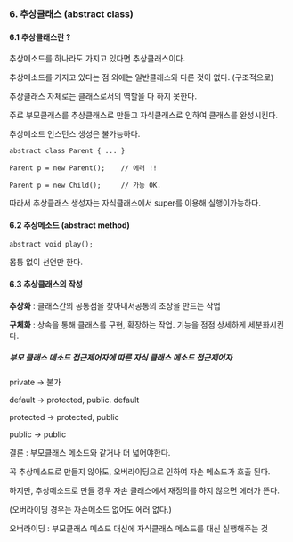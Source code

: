 ### 6. 추상클래스 (abstract class)



#### 6.1 추상클래스란 ?

추상메소드를 하나라도 가지고 있다면 추상클래스이다.

추상메소드를 가지고 있다는 점 외에는 일반클래스와 다른 것이 없다. (구조적으로)

추상클래스 자체로는 클래스로서의 역할을 다 하지 못한다.

주로 부모클래스를 추상클래스로 만들고 자식클래스로 인하여 클래스를 완성시킨다.

추상메소드 인스턴스 생성은 불가능하다. 

```
abstract class Parent { ... }

Parent p = new Parent(); 	// 에러 !!

Parent p = new Child(); 	// 가능 OK.
```

따라서 추상클래스 생성자는 자식클래스에서 super를 이용해 실행이가능하다.





#### 6.2 추상메소드 (abstract method)

```
abstract void play();
```

몸통 없이 선언만 한다.



#### 6.3 추상클래스의 작성

**추상화** : 클래스간의 공통점을 찾아내서공통의 조상을 만드는 작업

**구체화** : 상속을 통해 클래스를 구현, 확장하는 작업. 기능을 점점 상세하게 세분화시킨다.





##### 부모 클래스 메소드 접근제어자에 따른 자식 클래스 메소드 접근제어자 

private 		->	 불가

default		-> 	protected, public. default

protected 	-> 	protected, public

public		-> 	public

결론 : 부모클래스 메소드와 같거나 더 넓어야한다.





꼭 추상메소드로 만들지 않아도, 오버라이딩으로 인하여 자손 메소드가 호출 된다.

하지만,  추상메소드로 만들 경우 자손 클래스에서 재정의를 하지 않으면 에러가 뜬다.

(오버라이딩 경우는 자손메소드 없어도 에러 없다.)

오버라이딩 : 부모클래스 메소드 대신에 자식클래스 메소드를 대신 실행해주는 것





